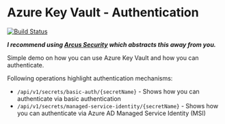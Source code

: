 # Azure Key Vault - Authentication
[![Build Status](https://travis-ci.org/tomkerkhove/demo-azure-key-vault-auth.svg?branch=master)](https://travis-ci.org/tomkerkhove/demo-azure-key-vault-auth)

_**I recommend using [Arcus Security](https://security.arcus-azure.net/auth/azure-key-vault) which abstracts this away from you.**_

Simple demo on how you can use Azure Key Vault and how you can authenticate.

Following operations highlight authentication mechanisms:
- `/api/v1/secrets/basic-auth/{secretName}` - Shows how you can authenticate via basic authentication
- `/api/v1/secrets/managed-service-identity/{secretName}` - Shows how you can authenticate via Azure AD Managed Service Identity (MSI)
